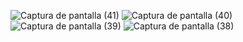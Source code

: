 ![Captura de pantalla (41)](https://github.com/user-attachments/assets/fbff9ded-01e1-4888-9d25-362f27862732)
![Captura de pantalla (40)](https://github.com/user-attachments/assets/f3c7865f-d36d-43a2-8576-970a6c993109)
![Captura de pantalla (39)](https://github.com/user-attachments/assets/af2a022c-2452-40fc-b14e-66a93124b711)
![Captura de pantalla (38)](https://github.com/user-attachments/assets/8057849c-52dd-4264-a4a6-cd5aa960df92)
